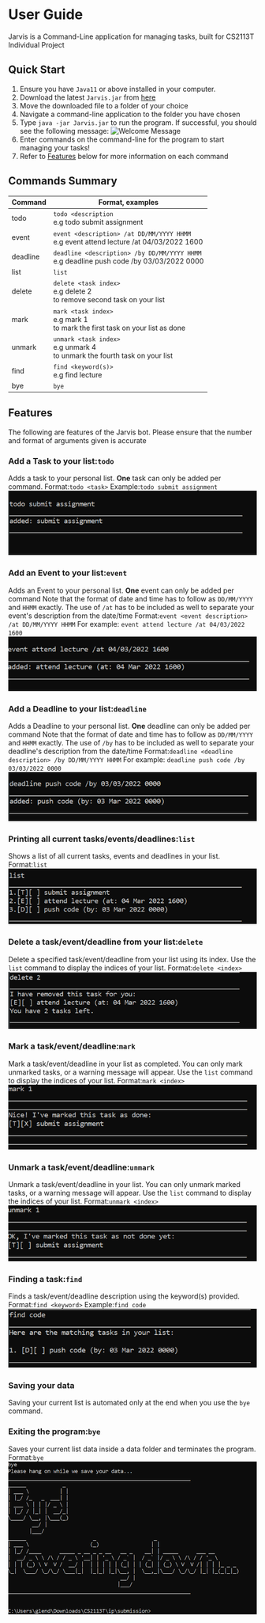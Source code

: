 # User Guide
Jarvis is a Command-Line application for managing tasks, built for CS2113T Individual Project


## Quick Start <a name = "QuickStart"></a>
1. Ensure you have `Java11` or above installed in your computer.
2. Download the latest `Jarvis.jar` from [here]()
3. Move the downloaded file to a folder of your choice
4. Navigate a command-line application to the folder you have chosen
5. Type `java -jar Jarvis.jar` to run the program. If successful, you should see the following message:
![Welcome Message](./images/welcomeMessage.PNG)
6. Enter commands on the command-line for the program to start managing your tasks!
7. Refer to [Features](##Features) below for more information on each command

## Commands Summary
| Command  | Format, examples                                                                            |
|----------|---------------------------------------------------------------------------------------------|
| todo     | `todo <description`<br/> e.g todo submit assignment                                         |
| event    | `event <description> /at DD/MM/YYYY HHMM`<br/>e.g event attend lecture /at 04/03/2022 1600  |
| deadline | `deadline <description> /by DD/MM/YYYY HHMM`<br/>e.g deadline push code /by 03/03/2022 0000 |
| list     | `list`                                                                                      | 
| delete   | `delete <task index>`<br/>e.g delete 2<br/>to remove second task on your list               |
| mark     | `mark <task index>`<br/>e.g mark 1<br/>to mark the first task on your list as done          |
| unmark   | `unmark <task index>`<br/>e.g unmark 4<br/>to unmark the fourth task on your list           |
| find     | `find <keyword(s)>`<br/>e.g find lecture                                                    |
| bye      | `bye`                                                                                       |
 

## Features 
The following are features of the Jarvis bot. Please ensure that the number and format of arguments given is accurate
### Add a Task to your list:`todo`
Adds a task to your personal list. **One** task can only be added per command. 
Format:`todo <task>` 
Example:`todo submit assignment`
![todo screenshot](./images/todo.PNG)

### Add an Event to your list:`event` <br>
Adds an Event to your personal list. **One** event can only be added per command
Note that the format of date and time has to follow as `DD/MM/YYYY` and `HHMM` exactly.
The use of `/at` has to be included as well to separate your event's description from the date/time 
Format:`event <event description> /at DD/MM/YYYY HHMM`
For example: `event attend lecture /at 04/03/2022 1600`
![event screenshot](./images/event.PNG)

### Add a Deadline to your list:`deadline` <br>
Adds a Deadline to your personal list. **One** deadline can only be added per command
Note that the format of date and time has to follow as `DD/MM/YYYY` and `HHMM` exactly.
The use of `/by` has to be included as well to separate your deadline's description from the date/time
Format:`deadline <deadline description> /by DD/MM/YYYY HHMM`
For example: `deadline push code /by 03/03/2022 0000`
![deadline screenshot](./images/deadline.PNG)

### Printing all current tasks/events/deadlines:`list`
Shows a list of all current tasks, events and deadlines in your list.
Format:`list`
![list screenshot](./images/list.PNG)

### Delete a task/event/deadline from your list:`delete`
Delete a specified task/event/deadline from your list using its index.
Use the `list` command to display the indices of your list.
Format:`delete <index>`
![delete screenshot](./images/delete.PNG)

### Mark a task/event/deadline:`mark`
Mark a task/event/deadline in your list as completed. You can only mark unmarked tasks, or a warning message will appear.
Use the `list` command to display the indices of your list.
Format:`mark <index>`
![mark screenshot](./images/mark.PNG)

### Unmark a task/event/deadline:`unmark`
Unmark a task/event/deadline in your list. You can only unmark marked tasks, or a warning message will appear.
Use the `list` command to display the indices of your list.
Format:`unmark <index>`
![unmark screenshot](./images/unmark.PNG)

### Finding a task:`find`
Finds a task/event/deadline description using the keyword(s) provided.
Format:`find <keyword>`
Example:`find code`
![find screenshot](./images/find.PNG)

### Saving your data
Saving your current list is automated only at the end when you use the `bye` command.

### Exiting the program:`bye`
Saves your current list data inside a data folder and terminates the program.
Format:`bye`
![bye screenshot](./images/bye.PNG)

